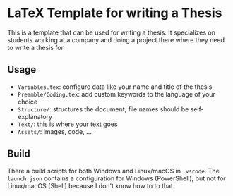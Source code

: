 # LaTeX Template for writing a Thesis

This is a template that can be used for writing a thesis. It specializes on students working at a company and doing a
project there where they need to write a thesis for.

## Usage

- `Variables.tex`: configure data like your name and title of the thesis
- `Preamble/Coding.tex`: add custom keywords to the language of your choice
- `Structure/`: structures the document; file names should be self-explanatory
- `Text/`: this is where your text goes
- `Assets/`: images, code, ...

## Build

There a build scripts for both Windows and Linux/macOS in `.vscode`. The `launch.json` contains a configuration for
Windows (PowerShell), but not for Linux/macOS (Shell) because I don't know how to to that.
